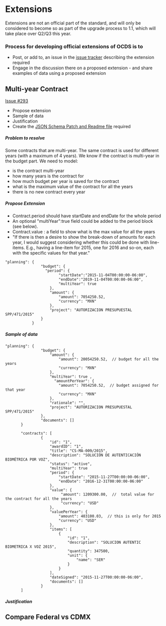 # Extensions

Extensions are not an official part of the standard, and will only be considered to become so as part of the upgrade process to 1.1, which will take place over Q2/Q3 this year.

### Process for developing official extensions of OCDS is to

  - Post, or add to, an issue in the [issue tracker](https://github.com/open-contracting/standard/issues) describing the extension required
  - Engage in the discussion there on a proposed extension - and share examples of data using a proposed extension

## Multi-year Contract

[Issue #293](https://github.com/open-contracting/standard/issues/293)

  - Propose extension
  - Sample of data
  - Justification
  - Create the [JSON Schema Patch and Readme file](http://standard.open-contracting.org/latest/en/extensions/developing/) required


##### Problem to resolve

Some contracts that are multi-year. The same contract is used for different years (with a maximum of 4 years). We know if the contract is multi-year in the budget part.
We need to model:
  - is the contract multi-year
  - how many years is the contract for
  - how much budget per year is saved for the contract
  - what is the maximum value of the contract for all the years
  - there is no new contract every year

##### Propose Extension

- Contract.period should have startDate and endDate for the whole period
- An optional "multiYear":true field could be added to the period block (see below).
- Contract.value : a field to show what is the max value for all the years
- "If there is then a desire to show the break-down of amounts for each year, I would suggest considering whether this could be done with line-items. E.g., having a line-item for 2015, one for 2016 and so-on, each with the specific values for that year."


```
"planning": {
                "budget": {
                  "period": {
                        "startDate":"2015-11-04T00:00:00-06:00",
                        "endDate":"2019-11-04T00:00:00-06:00",
                        "multiYear": true
                    },
                    "amount": {
                        "amount": 7054250.52,
                        "currency": "MXN"
                    },
                    "project": "AUTORIZACION PRESUPUESTAL SPP/471/2015"
                }
            }
```


##### Sample of data

```
"planning": {
                "budget": {
                    "amount": {
                        "amount": 20054250.52,  // budget for all the years
                        "currency": "MXN"
                    },
                    "multiYear": true ,
                      "amountPerYear": {       
                        "amount": 7054250.52,  // budget assigned for that year
                        "currency": "MXN"
                    },
                    "rationale": "",
                    "project": "AUTORIZACION PRESUPUESTAL SPP/471/2015"
                },
                "documents": []
       }
```

```
       "contracts": [
                {
                    "id": "1",
                    "awardID": "1",
                    "title": "CS-MA-009/2015",
                    "description": "SOLUCIÓN DE AUTENTICACIÓN BIOMÉTRICA POR VOZ",
                    "status": "active",
                    "multiYear": true
                    "period": {
                        "startDate": "2015-11-27T00:00:00-06:00",  
                        "endDate": "2016-12-31T00:00:00-06:00"
                    },
                    "value": {
                         "amount": 1209300.00,  //  total value for the contract for all the years
                         "currency": "USD"
                    },
                    "valuePerYear": {
                        "amount": 403100.03,  // this is only for 2015
                        "currency": "USD"
                    },   
                    "items": [
                        {
                            "id": "1",
                            "description": "SOLUCION AUTENTIC BIOMETRICA X VOZ 2015",
                            "quantity": 347500,
                            "unit": {
                                "name": "SER"
                            }
                        }
                    ],
                    "dateSigned": "2015-11-27T00:00:00-06:00",
                    "documents": []
                }
       ]
```

##### Justification

## Compare Federal vs CDMX
